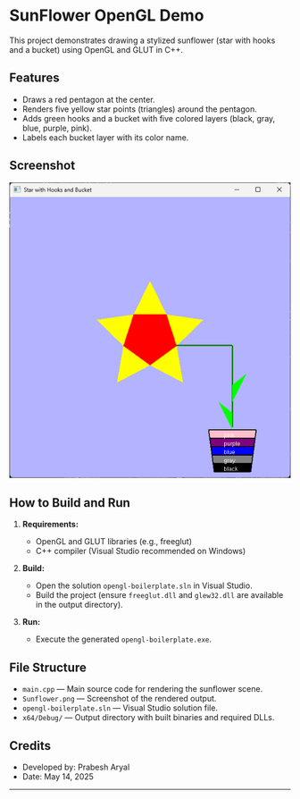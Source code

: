 # SunFlower OpenGL Demo

This project demonstrates drawing a stylized sunflower (star with hooks and a bucket) using OpenGL and GLUT in C++.

## Features
- Draws a red pentagon at the center.
- Renders five yellow star points (triangles) around the pentagon.
- Adds green hooks and a bucket with five colored layers (black, gray, blue, purple, pink).
- Labels each bucket layer with its color name.

## Screenshot

![Sunflower Demo](Sunflower.png)

## How to Build and Run

1. **Requirements:**
   - OpenGL and GLUT libraries (e.g., freeglut)
   - C++ compiler (Visual Studio recommended on Windows)

2. **Build:**
   - Open the solution `opengl-boilerplate.sln` in Visual Studio.
   - Build the project (ensure `freeglut.dll` and `glew32.dll` are available in the output directory).

3. **Run:**
   - Execute the generated `opengl-boilerplate.exe`.

## File Structure
- `main.cpp` — Main source code for rendering the sunflower scene.
- `Sunflower.png` — Screenshot of the rendered output.
- `opengl-boilerplate.sln` — Visual Studio solution file.
- `x64/Debug/` — Output directory with built binaries and required DLLs.

## Credits
- Developed by: Prabesh Aryal
- Date: May 14, 2025

---
